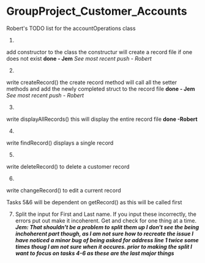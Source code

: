 # GroupProject_Customer_Accounts
Robert's TODO list for the accountOperations class

1)
add constructor to the class
the constructur will create a record file if one does not exist
<strong>done - Jem</strong> <em>See most recent push - Robert</em>

2)
write createRecord() 
the create record method will call all the setter methods and add the newly completed
struct to the record file
<strong>done - Jem</strong> <em>See most recent push - Robert</em>

3)
write displayAllRecords() 
this will display the entire record file <strong>done -Robert</strong>

4)
write findRecord()
displays a single record

5)
write deleteRecord()
to delete a customer record

6)
write  changeRecord()
to edit a current record

Tasks 5&6 will be dependent on getRecord() as this will be called first 

7) Split the input for First and Last name.  If you input these incorrectly, the errors put out make it incoherent.  Get and check for one thing at a time.
<em><strong>Jem: That shouldn't be a problem to split them up I don't see the being inchoherent part though, as I am not sure how to recreate the issue I have noticed a minor bug of being asked for address line 1 twice some times thoug I am not sure when it occures. prior to making the split I want to focus on tasks 4-6 as these are the last major things</strong></em>
